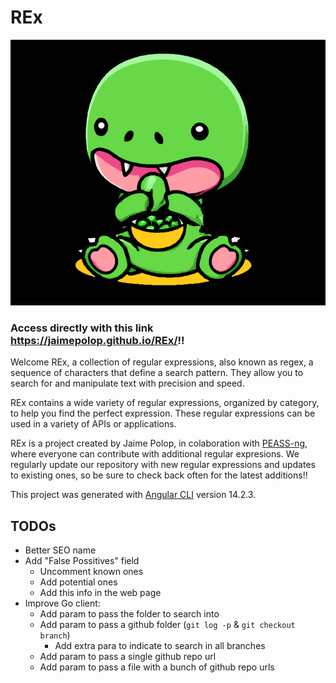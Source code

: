 # REx

![My Image](REx/src/assets/GreenRexPeas.png)

### Access directly with this link https://jaimepolop.github.io/REx/!!


Welcome REx, a collection of regular expressions, also known as regex, a sequence of characters that define a search pattern. They allow you to search for and manipulate text with precision and speed.

REx contains a wide variety of regular expressions, organized by category, to help you find the perfect expression. These regular expressions can be used in a variety of APIs or applications.

REx is a project created by Jaime Polop, in colaboration with [PEASS-ng](https://github.com/carlospolop/PEASS-ng), where everyone can contribute with additional regular expresions. We regularly update our repository with new regular expressions and updates to existing ones, so be sure to check back often for the latest additions!! 


This project was generated with [Angular CLI](https://github.com/angular/angular-cli) version 14.2.3.

## TODOs

- Better SEO name
- Add "False Possitives" field
    - Uncomment known ones
    - Add potential ones
    - Add this info in the web page
- Improve Go client:
    - Add param to pass the folder to search into
    - Add param to pass a github folder (`git log -p` & `git checkout branch`)
        - Add extra para to indicate to search in all branches
    - Add param to pass a single github repo url
    - Add param to pass a file with a bunch of github repo urls